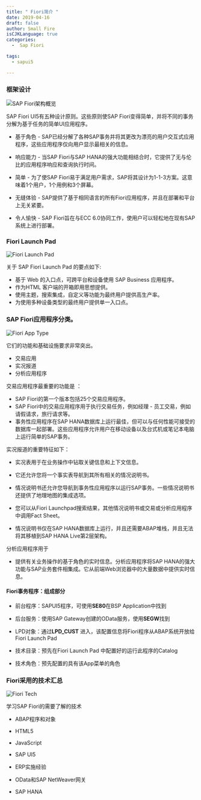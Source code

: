 ```yaml
---
title: " Fiori简介 "
date: 2019-04-16
draft: false
author: Small Fire
isCJKLanguage: true
categories: 
  -  Sap Fiori

tags: 
  - sapui5

---
```


### 框架设计 ###

![SAP Fiori架构概览](/images/HANA/Fiori1.png)

SAP Fiori UI5有五种设计原则。这些原则使SAP Fiori变得简单，并将不同的事务分解为基于任务的简单UI应用程序。

  - 基于角色 - SAP已经分解了各种SAP事务并将其更改为漂亮的用户交互式应用程序，这些应用程序仅向用户显示最相关的信息。

  - 响应能力 - 当SAP Fiori与SAP HANA的强大功能相结合时，它提供了无与伦比的应用程序响应和查询执行时间。

  - 简单 - 为了使SAP Fiori易于满足用户需求，SAP将其设计为1-1-3方案。这意味着1个用户，1个用例和3个屏幕。

  - 无缝体验 - SAP提供了基于相同语言的所有Fiori应用程序，并且在部署和平台上无关紧要。

  - 令人愉快 - SAP Fiori旨在与ECC 6.0协同工作，使用户可以轻松地在现有SAP系统上进行部署。

### Fiori Launch Pad

![Fiori Launch Pad](/images/HANA/FioriLaunchPad.png)

关于 SAP Fiori Launch Pad 的要点如下:

- 基于 Web 的入口点，可跨平台和设备使用 SAP Business 应用程序。
- 作为HTML 客户端的开箱即用思想提供。
- 使用主题，搜索集成，自定义等功能为最终用户提供高生产率。
- 为使用多种设备类型的最终用户提供单一入口点。

### SAP Fiori应用程序分类。

![Fiori App Type](/images/HANA/FioriAppType.png)

它们的功能和基础设施要求非常突出。

   - 交易应用
   - 实况报道
   - 分析应用程序

交易应用程序最重要的功能是 ：

   - SAP Fiori的第一个版本包括25个交易应用程序。
   - SAP Fiori中的交易应用程序用于执行交易任务，例如经理 - 员工交易，例如请假请求，旅行请求等。
   -  事务性应用程序在SAP HANA数据库上运行最佳，但可以与任何性能可接受的数据库一起部署。这些应用程序允许用户在移动设备以及台式机或笔记本电脑上运行简单的SAP事务。

  实况报道的重要特征如下：

   - 实况表用于在业务操作中钻取关键信息和上下文信息。
   - 它还允许您将一个事实表导航到其所有相关的情况说明书。

   - 情况说明书还允许您导航到事务性应用程序以运行SAP事务。一些情况说明书还提供了地理地图的集成选项。

   - 您可以从Fiori Launchpad搜索结果，其他情况说明书或交易或分析应用程序中调用Fact Sheet。

   - 情况说明书仅在SAP HANA数据库上运行，并且还需要ABAP堆栈，并且无法将其移植到SAP HANA Live第2层架构。

   分析应用程序用于

   -  提供有关业务操作的基于角色的实时信息。分析应用程序将SAP HANA的强大功能与SAP业务套件相集成。它从前端Web浏览器中的大量数据中提供实时信息。

#### Fiori事务程序：组成部分

- 前台程序：SAPUI5程序，可使用**SE80**在BSP Application中找到

- 后台服务：使用SAP Gateway创建的OData服务，使用**SEGW**找到
- LPD对象：通过**LPD_CUST** 进入，该配置信息将Fiori程序从ABAP系统开放给Fiori Launch Pad
- 技术目录：预先在Fiori Launch Pad 中配置好的运行此程序的Catalog
- 技术角色：预先配置的具有该App菜单的角色

### Fiori采用的技术汇总

![Fiori Tech](/images/HANA/FioriTech.png)

学习SAP Fiori的需要了解的技术

-  ABAP程序和对象


- HTML5


- JavaScript
- SAP UI5
- ERP实施经验
- OData和SAP NetWeaver网关
- SAP HANA